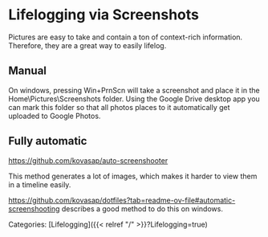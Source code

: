 # Lifelogging via Screenshots

Pictures are easy to take and contain a ton of context-rich information.
Therefore, they are a great way to easily lifelog.


## Manual

On windows, pressing Win+PrnScn will take a screenshot and place it in the
Home\\Pictures\\Screenshots folder.
Using the Google Drive desktop app you can mark this folder so that all photos
places to it automatically get uploaded to Google Photos.


## Fully automatic

https://github.com/kovasap/auto-screenshooter

This method generates a lot of images, which makes it harder to view them in a
timeline easily.

https://github.com/kovasap/dotfiles?tab=readme-ov-file#automatic-screenshooting
describes a good method to do this on windows.

Categories: [Lifelogging]({{< relref "/" >}}?Lifelogging=true)